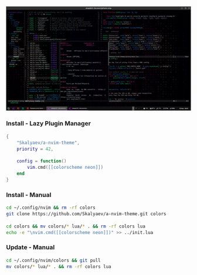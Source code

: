 ![](preview.png)

### Install - Lazy Plugin Manager

```lua
{
    "Skalyaev/a-nvim-theme",
    priority = 42,

    config = function()
        vim.cmd([[colorscheme neon]])
    end
}
```

### Install - Manual

```sh
cd ~/.config/nvim && rm -rf colors
git clone https://github.com/Skalyaev/a-nvim-theme.git colors

cd colors && mv colors/* lua/* . && rm -rf colors lua
echo -e "\nvim.cmd([[colorscheme neon]])" >> ../init.lua
```

### Update - Manual

```sh
cd ~/.config/nvim/colors && git pull
mv colors/* lua/* . && rm -rf colors lua
```
